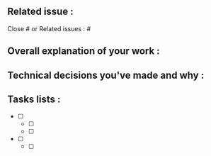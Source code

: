 ## Related issue :
Close #
or
Related issues : #

## Overall explanation of your work :

## Technical decisions you've made and why :

## Tasks lists :

- [ ]
  - [ ]
  - [ ]
- [ ]
  - [ ]

